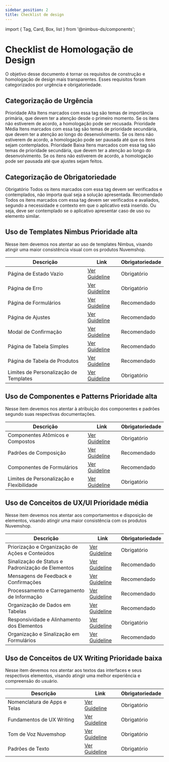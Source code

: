 ```yaml
---
sidebar_position: 2
title: Checklist de design
---
```


import { Tag, Card, Box, list } from '@nimbus-ds/components';

# Checklist de Homologação de Design

O objetivo desse documento é tornar os requisitos de construção e homologação de design mais transparentes. Esses requisitos foram categorizados por urgência e obrigatoriedade.

## Categorização de Urgência

<Box display="flex" flexDirection="column" gap="4">
  <Card>
    <Card.Header><Tag appearance="danger">Prioridade Alta</Tag></Card.Header>
    <Card.Body>
        Itens marcados com essa tag são temas de importância primária, que devem ter a atenção desde o primeiro momento. Se os itens não estiverem de acordo, a homologação pode ser recusada.
    </Card.Body>
  </Card>
  <Card>
    <Card.Header><Tag appearance="warning">Prioridade Média</Tag></Card.Header>
    <Card.Body>
      Itens marcados com essa tag são temas de prioridade secundária, que devem ter a atenção ao longo do desenvolvimento. Se os itens não estiverem de acordo, a homologação pode ser pausada até que os itens sejam contemplados.
  </Card.Body>
  </Card>
  <Card>
    <Card.Header><Tag appearance="success">Prioridade Baixa</Tag></Card.Header>
    <Card.Body>
      Itens marcados com essa tag são temas de prioridade secundária, que devem ter a atenção ao longo do desenvolvimento. Se os itens não estiverem de acordo, a homologação pode ser pausada até que ajustes sejam feitos.
    </Card.Body>
  </Card>
</Box>

## Categorização de Obrigatoriedade

<Box display="flex" flexDirection="column" gap="4">
  <Card>
    <Card.Header><Tag appearance="primary">Obrigatório</Tag></Card.Header>
    <Card.Body>
      Todos os itens marcados com essa tag devem ser verificados e contemplados, não importa qual seja a solução apresentada.
    </Card.Body>
  </Card>
  <Card>
    <Card.Header><Tag appearance="neutral">Recomendado</Tag></Card.Header>
    <Card.Body>
      Todos os itens marcados com essa tag devem ser verificados e avaliados, segundo a necessidade e contexto em que o aplicativo está inserido. Ou seja, deve ser contemplado se o aplicativo apresentar caso de uso ou elemento similar.
    </Card.Body>
  </Card>
</Box>


## Uso de Templates Nimbus <Tag appearance="danger">Prioridade alta</Tag>

Nesse item devemos nos atentar ao uso de templates Nimbus, visando atingir uma maior consistência visual com os produtos Nuvemshop.

| Descrição                              | Link                                              | Obrigatoriedade                             |
| -------------------------------------- | ------------------------------------------------- | ------------------------------------------- |
| Página de Estado Vazio                 | [Ver Guideline](../design-guidelines/overview.md) | <Tag appearance="primary">Obrigatório</Tag> |
| Página de Erro                         | [Ver Guideline](../design-guidelines/overview.md) | <Tag appearance="primary">Obrigatório</Tag> |
| Página de Formulários                  | [Ver Guideline](../design-guidelines/overview.md) | <Tag appearance="neutral">Recomendado</Tag> |
| Página de Ajustes                      | [Ver Guideline](../design-guidelines/overview.md) | <Tag appearance="neutral">Recomendado</Tag> |
| Modal de Confirmação                   | [Ver Guideline](../design-guidelines/overview.md) | <Tag appearance="neutral">Recomendado</Tag> |
| Página de Tabela Simples               | [Ver Guideline](../design-guidelines/overview.md) | <Tag appearance="neutral">Recomendado</Tag> |
| Página de Tabela de Produtos           | [Ver Guideline](../design-guidelines/overview.md) | <Tag appearance="neutral">Recomendado</Tag> |
| Limites de Personalização de Templates | [Ver Guideline](../design-guidelines/overview.md) | <Tag appearance="primary">Obrigatório</Tag> |

## Uso de Componentes e Patterns <Tag appearance="danger">Prioridade alta</Tag>

Nesse item devemos nos atentar à atribuição dos componentes e padrões segundo suas respectivas documentações.

| Descrição                                 | Link                                              | Obrigatoriedade                             |
| ----------------------------------------- | ------------------------------------------------- | ------------------------------------------- |
| Componentes Atômicos e Compostos          | [Ver Guideline](../design-guidelines/overview.md) | <Tag appearance="primary">Obrigatório</Tag> |
| Padrões de Composição                     | [Ver Guideline](../design-guidelines/overview.md) | <Tag appearance="neutral">Recomendado</Tag> |
| Componentes de Formulários                | [Ver Guideline](../design-guidelines/overview.md) | <Tag appearance="neutral">Recomendado</Tag> |
| Limites de Personalização e Flexibilidade | [Ver Guideline](../design-guidelines/overview.md) | <Tag appearance="primary">Obrigatório</Tag> |

## Uso de Conceitos de UX/UI <Tag appearance="warning">Prioridade média</Tag>

Nesse item devemos nos atentar aos comportamentos e disposição de elementos, visando atingir uma maior consistência com os produtos Nuvemshop.

| Descrição                                         | Link                                              | Obrigatoriedade                             |
| ------------------------------------------------- | ------------------------------------------------- | ------------------------------------------- |
| Priorização e Organização de Ações e Conteúdos    | [Ver Guideline](../design-guidelines/overview.md) | <Tag appearance="primary">Obrigatório</Tag> |
| Sinalização de Status e Padronização de Elementos | [Ver Guideline](../design-guidelines/overview.md) | <Tag appearance="neutral">Recomendado</Tag> |
| Mensagens de Feedback e Confirmações              | [Ver Guideline](../design-guidelines/overview.md) | <Tag appearance="neutral">Recomendado</Tag> |
| Processamento e Carregamento de Informação        | [Ver Guideline](../design-guidelines/overview.md) | <Tag appearance="neutral">Recomendado</Tag> |
| Organização de Dados em Tabelas                   | [Ver Guideline](../design-guidelines/overview.md) | <Tag appearance="neutral">Recomendado</Tag> |
| Responsividade e Alinhamento dos Elementos        | [Ver Guideline](../design-guidelines/overview.md) | <Tag appearance="primary">Obrigatório</Tag> |
| Organização e Sinalização em Formulários          | [Ver Guideline](../design-guidelines/overview.md) | <Tag appearance="neutral">Recomendado</Tag> |

## Uso de Conceitos de UX Writing <Tag appearance="success">Prioridade baixa</Tag>

Nesse item devemos nos atentar aos textos das interfaces e seus respectivos elementos, visando atingir uma melhor experiência e compreensão do usuário.

| Descrição                    | Link                                              | Obrigatoriedade                             |
| ---------------------------- | ------------------------------------------------- | ------------------------------------------- |
| Nomenclatura de Apps e Telas | [Ver Guideline](../design-guidelines/overview.md) | <Tag appearance="primary">Obrigatório</Tag> |
| Fundamentos de UX Writing    | [Ver Guideline](../design-guidelines/overview.md) | <Tag appearance="primary">Obrigatório</Tag> |
| Tom de Voz Nuvemshop         | [Ver Guideline](../design-guidelines/overview.md) | <Tag appearance="primary">Obrigatório</Tag> |
| Padrões de Texto             | [Ver Guideline](../design-guidelines/overview.md) | <Tag appearance="primary">Obrigatório</Tag> |
